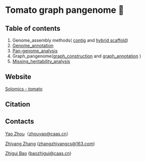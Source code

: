 # Tomato graph pangenome :tomato: 



## Table of contents

1.  Genome_assembly methods( [contig](1.Genome_assembly/1.contig/Readme.md) and [hybrid scaffold](1.Genome_assembly/2.scaffold/Readme.md))
2.  [Genome_annotation](2.Genome_annotation/Readme.md)
3.  [Pan-genome_analysis]( 3.Pan-genome_analysis/Readme.md)
4.  Graph_pangenome([graph_construction](4.Graph_pangenome/1.construction_graph_genome/Readme.md) and [graph_annotation](4.Graph_pangenome/2.graphAnnotation/Readme.md) )
5.  [Missing_heritability_analysis](5.Missing_heritability_analysis/Readme.md)



## Website

[Solomics - tomato](http://solomics.agis.org.cn/tomato/)



## Citation



## Contacts

[Yao Zhou](https://github.com/YaoZhou89)（zhouyao@caas.cn）

[Zhiyang Zhang](https://github.com/zhangzhiyangcs) (zhangzhiyangcs@163.com)

[Zhigui Bao](https://github.com/baozg) (baozhigui@caas.cn)

